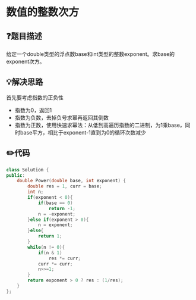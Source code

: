 # 数值的整数次方

## :question:题目描述
给定一个double类型的浮点数base和int类型的整数exponent。求base的exponent次方。

## :bulb:解决思路
首先要考虑指数的正负性
- 指数为0，返回1
- 指数为负数，去掉负号求幂再返回其倒数
- 指数为正数，使用快速求幂法：从低到高遍历指数的二进制，为1乘base，同时base平方，相比于exponent-1直到为0的循环次数减少

## :pencil2:代码
```c++
class Solution {
public:
    double Power(double base, int exponent) {
        double res = 1, curr = base;
        int n;
        if(exponent < 0){
            if(base == 0)
                return -1;
            n = -exponent;
        }else if(exponent > 0){
            n = exponent;
        }else{
            return 1;
        }
        while(n != 0){
            if(n & 1)
                res *= curr;
            curr *= curr;
            n>>=1;
        }
        return exponent > 0 ? res : (1/res);
    }
};
```